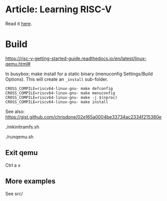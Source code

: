 # Article: Learning RISC-V
Read it <a href="Learning RISC-V.pdf">here</a>.

# Build

https://risc-v-getting-started-guide.readthedocs.io/en/latest/linux-qemu.html#

In busybox; make install for a static binary (menuconfig Settings/Build Options). This will create an `_install` sub-folder.
```
CROSS_COMPILE=riscv64-linux-gnu- make defconfig
CROSS_COMPILE=riscv64-linux-gnu- make menuconfig   
CROSS_COMPILE=riscv64-linux-gnu- make -j $(nproc)
CROSS_COMPILE=riscv64-linux-gnu- make install
```

See also: https://gist.github.com/chrisdone/02e165a0004be33734ac2334f215380e

./mkinitramfs.sh

./runqemu.sh

## Exit qemu
Ctrl a x

## More examples
See src/
